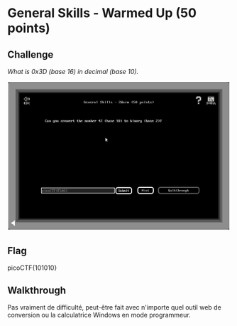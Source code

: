 
# General Skills - Warmed Up (50 points)

## Challenge

*What is 0x3D (base 16) in decimal (base 10).*

![Challenge](../images/general_skills_2warm_challenge.png)

## Flag

picoCTF{101010}

## Walkthrough

Pas vraiment de difficulté, peut-être fait avec n'importe quel outil web de conversion ou la calculatrice Windows en mode programmeur.
